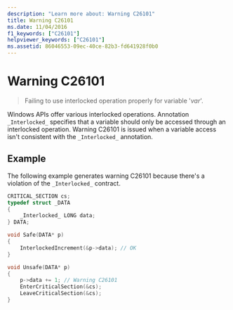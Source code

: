 ```yaml
---
description: "Learn more about: Warning C26101"
title: Warning C26101
ms.date: 11/04/2016
f1_keywords: ["C26101"]
helpviewer_keywords: ["C26101"]
ms.assetid: 86046553-09ec-40ce-82b3-fd641928f0b0
---
```

# Warning C26101

> Failing to use interlocked operation properly for variable '*var*'.

Windows APIs offer various interlocked operations. Annotation `_Interlocked_` specifies that a variable should only be accessed through an interlocked operation. Warning C26101 is issued when a variable access isn't consistent with the `_Interlocked_` annotation.

## Example

The following example generates warning C26101 because there's a violation of the `_Interlocked_` contract.

```cpp
CRITICAL_SECTION cs;
typedef struct _DATA
{
    _Interlocked_ LONG data;
} DATA;

void Safe(DATA* p)
{
    InterlockedIncrement(&p->data); // OK
}

void Unsafe(DATA* p)
{
    p->data += 1; // Warning C26101
    EnterCriticalSection(&cs);
    LeaveCriticalSection(&cs);
}
```
